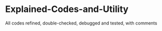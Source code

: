 # Explained-Codes-and-Utility
All codes refined, double-checked, debugged and tested, with comments
